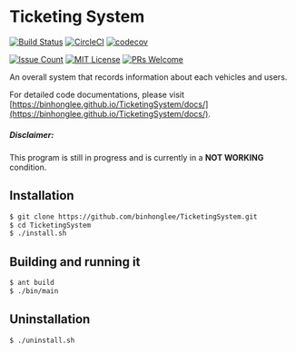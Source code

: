 # Ticketing System
[![Build Status](https://travis-ci.org/binhonglee/TicketingSystem.svg?branch=master)](https://travis-ci.org/binhonglee/TicketingSystem)
[![CircleCI](https://circleci.com/gh/binhonglee/TicketingSystem.svg?style=shield)](https://circleci.com/gh/binhonglee/TicketingSystem)
[![codecov](https://codecov.io/gh/binhonglee/TicketingSystem/branch/master/graph/badge.svg)](https://codecov.io/gh/binhonglee/TicketingSystem)

[![Issue Count](https://codeclimate.com/github/binhonglee/TicketingSystem/badges/issue_count.svg)](https://codeclimate.com/github/binhonglee/TicketingSystem)
[![MIT License](https://img.shields.io/badge/license-MIT-blue.svg)](https://github.com/binhonglee/TicketingSystem/blob/master/LICENSE)
[![PRs Welcome](https://img.shields.io/badge/PRs-welcome-brightgreen.svg?style=flat-square)](http://makeapullrequest.com)


An overall system that records information about each vehicles and users.

For detailed code documentations, please visit [https://binhonglee.github.io/TicketingSystem/docs/](https://binhonglee.github.io/TicketingSystem/docs/).

##### Disclaimer:

This program is still in progress and is currently in a **NOT WORKING** condition.

## Installation

```sh
$ git clone https://github.com/binhonglee/TicketingSystem.git
$ cd TicketingSystem
$ ./install.sh
```

## Building and running it

```sh
$ ant build
$ ./bin/main
```

## Uninstallation

```sh
$ ./uninstall.sh
```
